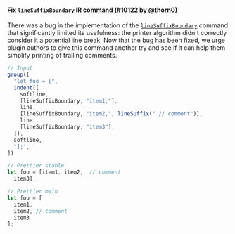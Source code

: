 #### Fix `lineSuffixBoundary` IR command (#10122 by @thorn0)

There was a bug in the implementation of the [`lineSuffixBoundary`][lsb] command that significantly limited its usefulness: the printer algorithm didn't correctly consider it a potential line break. Now that the bug has been fixed, we urge plugin authors to give this command another try and see if it can help them simplify printing of trailing comments.

[lsb]: https://github.com/prettier/prettier/blob/main/commands.md#linesuffixboundary

<!-- prettier-ignore -->
```jsx
// Input
group([
  "let foo = [",
  indent([
    softline,
    [lineSuffixBoundary, "item1,"],
    line,
    [lineSuffixBoundary, "item2,", lineSuffix(" // comment")],
    line,
    [lineSuffixBoundary, "item3"],
  ]),
  softline,
  "];",
])

// Prettier stable
let foo = [item1, item2,  // comment
  item3];

// Prettier main
let foo = [
  item1,
  item2, // comment
  item3
];
```
